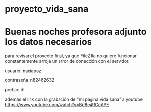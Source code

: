 # proyecto_vida_sana

# Buenas noches profesora adjunto los datos necesarios 
para revisar el proyecto final, ya que FileZilla no quiere funcionar constantemente arroja 
un error de conección con el servidor.

usuario: nadiapaz

contraseña :n82462632

prefijo: dl

además el link con la grabación de "mi pagina vida sana" a youtube
https://www.youtube.com/watch?v=Bd8e4RCcAPE
